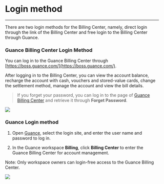 # Login method
---

There are two login methods for the Billing Center, namely, direct login through the link of the Billing Center and free login to the Billing Center through Guance.

### Guance Billing Center Login Method

You can log in to the Guance Billing Center through [https://boss.guance.com/](https://boss.guance.com/).

After logging in to the Billing Center, you can view the account balance, recharge the account with cash, vouchers and stored-value cards, change the settlement method, manage the account and view the bill details.

> If you forget your password, you can log in to the page of [Guance Billing Center](https://boss.guance.com/) and retrieve it through **Forget Password**.

![](../img/3.billing_cost_1.png)

### Guance Login method

1. Open [Guance](https://auth.guance.com/login/pwd), select the login site, and enter the user name and password to log in.

2. In the Guance workspace **Billing**, click **Billing Center** to enter the Guance Billing Center for account management.

Note: Only workspace owners can login-free access to the Guance Billing Center.

![](../img/3.billing_cost_2.png)
